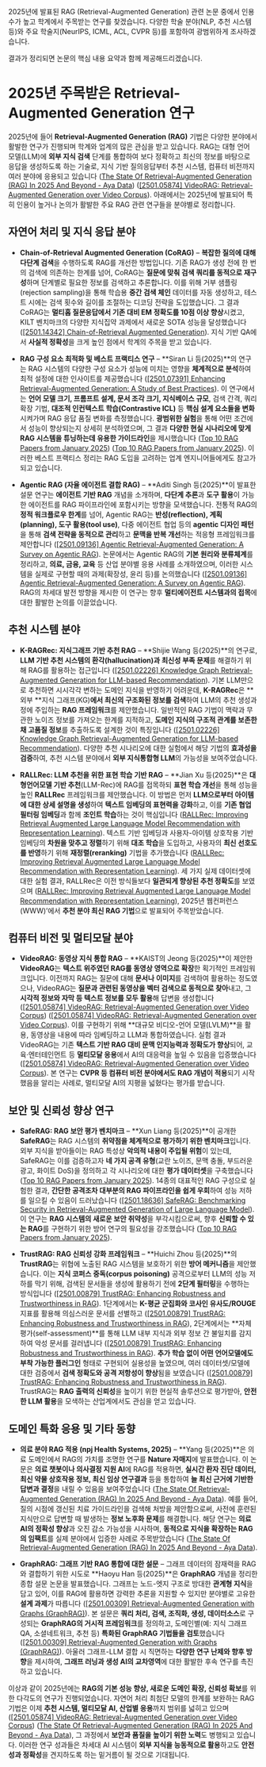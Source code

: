 2025년에 발표된 RAG (Retrieval-Augmented Generation) 관련 논문 중에서 인용 수가 높고 학계에서 주목받는 연구를 찾겠습니다. 다양한 학술 분야(NLP, 추천 시스템 등)와 주요 학술지(NeurIPS, ICML, ACL, CVPR 등)를 포함하여 광범위하게 조사하겠습니다.

결과가 정리되면 논문의 핵심 내용 요약과 함께 제공해드리겠습니다.

# 2025년 주목받은 Retrieval-Augmented Generation 연구

2025년에 들어 **Retrieval-Augmented Generation (RAG)** 기법은 다양한 분야에서 활발한 연구가 진행되며 학계와 업계의 많은 관심을 받고 있습니다. RAG는 대형 언어 모델(LLM)에 **외부 지식 검색** 단계를 통합하여 보다 정확하고 최신의 정보를 바탕으로 응답을 생성하도록 하는 기술로, 지식 기반 질의응답부터 추천 시스템, 컴퓨터 비전까지 여러 분야에 응용되고 있습니다 ([The State Of Retrieval-Augmented Generation (RAG) In 2025 And Beyond - Aya Data](https://www.ayadata.ai/the-state-of-retrieval-augmented-generation-rag-in-2025-and-beyond/#:~:text=A%20recent%20study%20in%20npj,are%20based%20on%20current%20information)) ([[2501.05874] VideoRAG: Retrieval-Augmented Generation over Video Corpus](https://ar5iv.org/pdf/2501.05874?ref=hub.athina.ai#:~:text=generation%20process,a%20novel%20framework%20that%20not)). 아래에서는 2025년에 발표되어 특히 인용이 높거나 논의가 활발한 주요 RAG 관련 연구들을 분야별로 정리합니다.

## 자연어 처리 및 지식 응답 분야

- **Chain-of-Retrieval Augmented Generation (CoRAG)** – **복잡한 질의에 대해 다단계 검색**을 수행하도록 RAG를 개선한 방법입니다. 기존 RAG가 생성 전에 한 번의 검색에 의존하는 한계를 넘어, CoRAG는 **질문에 맞춰 검색 쿼리를 동적으로 재구성**하며 단계별로 필요한 정보를 검색하고 추론합니다. 이를 위해 거부 샘플링(rejection sampling)을 통해 학습용 **중간 검색 체인** 데이터를 자동 생성하고, 테스트 시에는 검색 횟수와 길이를 조절하는 디코딩 전략을 도입했습니다. 그 결과 CoRAG는 **멀티홉 질문응답에서 기존 대비 EM 정확도를 10점 이상 향상**시켰고, KILT 벤치마크의 다양한 지식집약 과제에서 새로운 SOTA 성능을 달성했습니다 ([[2501.14342] Chain-of-Retrieval Augmented Generation](https://arxiv.org/abs/2501.14342#:~:text=strategies%20to%20scale%20the%20model%27s,factual%20and%20grounded%20foundation%20models)). 지식 기반 QA에서 **사실적 정확성**을 크게 높인 점에서 학계의 주목을 받고 있습니다.

- **RAG 구성 요소 최적화 및 베스트 프랙티스 연구** – **Siran Li 등(2025)**의 연구는 RAG 시스템의 다양한 구성 요소가 성능에 미치는 영향을 **체계적으로 분석**하여 최적 설정에 대한 인사이트를 제공했습니다 ([[2501.07391] Enhancing Retrieval-Augmented Generation: A Study of Best Practices](https://arxiv.org/abs/2501.07391#:~:text=complex%20retrieval%20tasks%20and%20ensuring,actionable%20insights%20for%20developing%20RAG)). 이 연구에서는 **언어 모델 크기, 프롬프트 설계, 문서 조각 크기, 지식베이스 규모**, 검색 간격, 쿼리 확장 기법, **대조적 인컨텍스트 학습(Contrastive ICL)** 등 **핵심 설계 요소들을 변화**시켜가며 RAG 응답 품질 변화를 측정했습니다. **광범위한 실험**을 통해 어떤 조건에서 성능이 향상되는지 상세히 분석하였으며, 그 결과 **다양한 현실 시나리오에 맞게 RAG 시스템을 튜닝하는데 유용한 가이드라인**을 제시했습니다 ([Top 10 RAG Papers from January 2025](https://hub.athina.ai/top-10-rag-papers-from-january-2025-2/#:~:text=This%20study%20explores%20key%20design,Context%20Learning)) ([Top 10 RAG Papers from January 2025](https://hub.athina.ai/top-10-rag-papers-from-january-2025-2/#:~:text=,world%20applications)). 이러한 베스트 프랙티스 정리는 RAG 도입을 고려하는 업계 엔지니어들에게도 참고가 되고 있습니다.

- **Agentic RAG (자율 에이전트 결합 RAG)** – **Aditi Singh 등(2025)**이 발표한 설문 연구는 **에이전트 기반 RAG** 개념을 소개하며, **다단계 추론**과 **도구 활용**이 가능한 에이전트를 RAG 파이프라인에 포함시키는 방향을 모색했습니다. 전통적 RAG의 **정적 워크플로우 한계**를 넘어, Agentic RAG는 **반성(reflection), 계획(planning), 도구 활용(tool use)**, 다중 에이전트 협업 등의 **agentic 디자인 패턴**을 통해 **검색 전략을 동적으로 관리**하고 **문맥을 반복 개선**하는 적응형 프레임워크를 제안합니다 ([[2501.09136] Agentic Retrieval-Augmented Generation: A Survey on Agentic RAG](https://ar5iv.org/pdf/2501.09136?ref=hub.athina.ai#:~:text=Agentic%20Retrieval,awareness%20across%20diverse%20applications)). 논문에서는 Agentic RAG의 **기본 원리와 분류체계**를 정리하고, **의료, 금융, 교육** 등 산업 분야별 응용 사례를 소개하였으며, 이러한 시스템을 실제로 구현할 때의 과제(확장성, 윤리 등)를 논의했습니다 ([[2501.09136] Agentic Retrieval-Augmented Generation: A Survey on Agentic RAG](https://ar5iv.org/pdf/2501.09136?ref=hub.athina.ai#:~:text=This%20survey%20provides%20a%20comprehensive,Survey.%20The%20GitHub%20link)). RAG의 차세대 발전 방향을 제시한 이 연구는 향후 **멀티에이전트 시스템과의 접목**에 대한 활발한 논의를 이끌었습니다.

## 추천 시스템 분야

- **K-RAGRec: 지식그래프 기반 추천 RAG** – **Shijie Wang 등(2025)**의 연구로, **LLM 기반 추천 시스템의 환각(hallucination)과 최신성 부족 문제**를 해결하기 위해 RAG를 활용하는 접근입니다 ([[2501.02226] Knowledge Graph Retrieval-Augmented Generation for LLM-based Recommendation](https://arxiv.org/abs/2501.02226#:~:text=LLM,KG%29%20to)). 기본 LLM만으로 추천하면 시시각각 변하는 도메인 지식을 반영하기 어려운데, **K-RAGRec**은 **외부 **지식 그래프(KG)**에서 최신의 구조화된 정보를 검색**하여 LLM의 추천 생성과정에 주입하는 **RAG 프레임워크**를 제안했습니다. 일반적인 RAG 기법이 맥락과 무관한 노이즈 정보를 가져오는 한계를 지적하고, **도메인 지식의 구조적 관계를 보존한 채 고품질 정보**를 추출하도록 설계한 것이 특징입니다 ([[2501.02226] Knowledge Graph Retrieval-Augmented Generation for LLM-based Recommendation](https://arxiv.org/abs/2501.02226#:~:text=domain,RagRec%2C%20that%20facilitates%20the%20recommendation)). 다양한 추천 시나리오에 대한 실험에서 해당 기법의 **효과성을 검증**하여, 추천 시스템 분야에서 **외부 지식통합형 LLM**의 가능성을 보여주었습니다.

- **RALLRec: LLM 추천을 위한 표현 학습 기반 RAG** – **Jian Xu 등(2025)**은 **대형언어모델 기반 추천**(LLM-Rec)에 RAG를 접목하되 **표현 학습 개선**을 통해 성능을 높인 **RALLRec** 프레임워크를 제안했습니다. 이 방법은 먼저 **LLM으로부터 아이템에 대한 상세 설명을 생성**하여 **텍스트 임베딩의 표현력을 강화**하고, 이를 **기존 협업필터링 임베딩**과 함께 **조인트 학습**하는 것이 핵심입니다 ([RALLRec: Improving Retrieval Augmented Large Language Model Recommendation with Representation Learning](https://arxiv.org/html/2502.06101v2#:~:text=In%20this%20paper%2C%20we%20propose,the%20evaluation%20results%20validated%20the)). 텍스트 기반 임베딩과 사용자-아이템 상호작용 기반 임베딩의 **차원을 맞추고 정렬**하기 위해 **대조 학습**을 도입하고, 사용자의 **최신 선호도를 반영**하기 위해 **재정렬(reranking)** 기법을 추가했습니다 ([RALLRec: Improving Retrieval Augmented Large Language Model Recommendation with Representation Learning](https://arxiv.org/html/2502.06101v2#:~:text=arge%20L%20anguage%20model%20Rec,Code%20is%20made%20public%20at)). 세 가지 실제 데이터셋에 대한 실험 결과, RALLRec은 이전 방식들보다 **일관되게 향상된 추천 정확도**를 보였으며 ([RALLRec: Improving Retrieval Augmented Large Language Model Recommendation with Representation Learning](https://arxiv.org/html/2502.06101v2#:~:text=respectively.%20Considering%20the%20potential%20time,the%20evaluation%20results%20validated%20the)), 2025년 웹컨퍼런스(WWW)’에서 **추천 분야 최신 RAG 기법**으로 발표되어 주목받았습니다.

## 컴퓨터 비전 및 멀티모달 분야

- **VideoRAG: 동영상 지식 통합 RAG** – **KAIST의 Jeong 등(2025)**이 제안한 **VideoRAG**는 **텍스트 위주였던 RAG를 동영상 영역으로 확장**한 획기적인 프레임워크입니다. 이전까지 RAG는 질문에 대해 **문서나 이미지**를 검색하여 활용하는 정도였으나, VideoRAG는 **질문과 관련된 동영상을 벡터 검색으로 동적으로 찾아**내고, 그 **시각적 정보와 자막 등 텍스트 정보를 모두 활용**해 답변을 생성합니다 ([[2501.05874] VideoRAG: Retrieval-Augmented Generation over Video Corpus](https://ar5iv.org/pdf/2501.05874?ref=hub.athina.ai#:~:text=and%20they%20largely%20overlook%20videos%2C,of%20videos%20in%20the%20output)) ([[2501.05874] VideoRAG: Retrieval-Augmented Generation over Video Corpus](https://ar5iv.org/pdf/2501.05874?ref=hub.athina.ai#:~:text=richness,that%20it%20is%20superior%20to)). 이를 구현하기 위해 **대규모 비디오-언어 모델(LVLM)**을 활용, 동영상을 내용에 따라 임베딩하고 LLM과 통합하였습니다. 실험 결과 VideoRAG는 기존 **텍스트 기반 RAG 대비 문맥 인지능력과 정확도가 향상**되어, 교육·엔터테인먼트 등 **멀티모달 응용**에서 AI의 대응력을 높일 수 있음을 입증했습니다 ([[2501.05874] VideoRAG: Retrieval-Augmented Generation over Video Corpus](https://ar5iv.org/pdf/2501.05874?ref=hub.athina.ai#:~:text=recent%20advance%20of%20Large%20Video,that%20it%20is%20superior%20to)). 본 연구는 **CVPR 등 컴퓨터 비전 분야에서도 RAG 개념이 적용**되기 시작했음을 알리는 사례로, 멀티모달 AI의 지평을 넓혔다는 평가를 받습니다.

## 보안 및 신뢰성 향상 연구

- **SafeRAG: RAG 보안 평가 벤치마크** – **Xun Liang 등(2025)**이 공개한 **SafeRAG**는 RAG 시스템의 **취약점을 체계적으로 평가하기 위한 벤치마크**입니다. 외부 지식을 받아들이는 RAG 특성상 **악의적 내용이 주입될 위험**이 있는데, SafeRAG는 이를 검증하고자 **네 가지 공격 유형**(교란 노이즈, 문맥 충돌, 부드러운 광고, 화이트 DoS)을 정의하고 각 시나리오에 대한 **평가 데이터셋**을 구축했습니다 ([Top 10 RAG Papers from January 2025](https://hub.athina.ai/top-10-rag-papers-from-january-2025-2/#:~:text=SafeRAG%20is%20a%20benchmark%20designed,systems%20against%20adversarial%20attacks)). 14종의 대표적인 RAG 구성으로 실험한 결과, **간단한 공격조차 대부분의 RAG 파이프라인을 쉽게 우회**하여 성능 저하를 일으킬 수 있음이 드러났습니다 ([[2501.18636] SafeRAG: Benchmarking Security in Retrieval-Augmented Generation of Large Language Model](https://ar5iv.org/pdf/2501.18636?ref=hub.athina.ai#:~:text=security,Shanghai%2FSafeRAG)). 이 연구는 **RAG 시스템의 새로운 보안 취약성**을 부각시킴으로써, 향후 **신뢰할 수 있는 RAG**를 구현하기 위한 방어 연구의 필요성을 강조했습니다 ([Top 10 RAG Papers from January 2025](https://hub.athina.ai/top-10-rag-papers-from-january-2025-2/#:~:text=It%20categorizes%20attacks%20into%20four,attacks%20can%20bypass%20current%20safeguards)).

- **TrustRAG: RAG 신뢰성 강화 프레임워크** – **Huichi Zhou 등(2025)**의 **TrustRAG**는 위협에 노출된 RAG 시스템을 보호하기 위한 **방어 메커니즘**을 제안했습니다. 이는 **지식 코퍼스 중독(corpus poisoning)** 공격으로부터 LLM의 성능 저하를 막기 위해, 검색된 문서들을 생성에 활용하기 전에 **2단계 필터링**을 수행하는 방식입니다 ([[2501.00879] TrustRAG: Enhancing Robustness and Trustworthiness in RAG](https://ar5iv.org/pdf/2501.00879?ref=hub.athina.ai#:~:text=LLM%20performance%20through%20the%20injection,and)). 1단계에서는 **K-평균 군집화와 코사인 유사도/ROUGE** 지표를 활용해 의심스러운 문서를 선별하고 ([[2501.00879] TrustRAG: Enhancing Robustness and Trustworthiness in RAG](https://ar5iv.org/pdf/2501.00879?ref=hub.athina.ai#:~:text=compromised%20and%20irrelevant%20contents%20before,addition%2C%20TrustRAG%20maintains%20high%20contextual)), 2단계에서는 **자체 평가(self-assessment)**를 통해 LLM 내부 지식과 외부 정보 간 불일치를 감지하여 악성 문서를 걸러냅니다 ([[2501.00879] TrustRAG: Enhancing Robustness and Trustworthiness in RAG](https://ar5iv.org/pdf/2501.00879?ref=hub.athina.ai#:~:text=employs%20K,we%20demonstrate%20that%20TrustRAG%20delivers)). **추가 학습 없이 어떤 언어모델에도 부착 가능한 플러그인** 형태로 구현되어 실용성을 높였으며, 여러 데이터셋/모델에 대한 검증에서 **검색 정확도와 공격 저항성이 향상**됨을 보였습니다 ([[2501.00879] TrustRAG: Enhancing Robustness and Trustworthiness in RAG](https://ar5iv.org/pdf/2501.00879?ref=hub.athina.ai#:~:text=internal%20knowledge%20and%20external%20information,source%20software%20at)). TrustRAG는 **RAG 출력의 신뢰성**을 높이기 위한 현실적 솔루션으로 평가받아, **안전한 LLM 활용**을 모색하는 산업계에서도 관심을 얻고 있습니다.

## 도메인 특화 응용 및 기타 동향

- **의료 분야 RAG 적용 (npj Health Systems, 2025)** – **Yang 등(2025)**은 의료 도메인에서 RAG의 가치를 조명한 연구를 **Nature 자매지**에 발표했습니다. 이 논문은 **의료 챗봇이나 의사결정 지원 AI**에 RAG를 적용하면, **실시간 환자 진단 데이터, 최신 약물 상호작용 정보, 최신 임상 연구결과** 등을 통합하여 **늘 최신 근거에 기반한 답변과 결정**을 내릴 수 있음을 보여주었습니다 ([The State Of Retrieval-Augmented Generation (RAG) In 2025 And Beyond - Aya Data](https://www.ayadata.ai/the-state-of-retrieval-augmented-generation-rag-in-2025-and-beyond/#:~:text=A%20recent%20study%20in%20npj,are%20based%20on%20current%20information)). 예를 들어, 질의 시점에 갱신된 치료 가이드라인을 검색해 처방을 제안함으로써, 사전에 훈련된 지식만으로 답변할 때 발생하는 **정보 노후화 문제**를 해결합니다. 해당 연구는 **의료 AI의 정확성 향상**과 오진 감소 가능성을 시사하며, **동적으로 지식을 확장하는 RAG의 임팩트**를 실제 분야에서 입증한 사례로 주목받았습니다 ([The State Of Retrieval-Augmented Generation (RAG) In 2025 And Beyond - Aya Data](https://www.ayadata.ai/the-state-of-retrieval-augmented-generation-rag-in-2025-and-beyond/#:~:text=A%20recent%20study%20in%20npj,are%20based%20on%20current%20information)).

- **GraphRAG: 그래프 기반 RAG 통합에 대한 설문** – 그래프 데이터의 잠재력을 RAG와 결합하기 위한 시도로 **Haoyu Han 등(2025)**은 **GraphRAG** 개념을 정리한 종합 설문 논문을 발표했습니다. 그래프는 노드-엣지 구조로 방대한 **관계형 지식**을 담고 있어, 이를 RAG에 활용하면 강력한 추론을 지원할 수 있지만 분야별로 고유한 **설계 과제**가 따릅니다 ([[2501.00309] Retrieval-Augmented Generation with Graphs (GraphRAG)](https://ar5iv.org/pdf/2501.00309?ref=hub.athina.ai#:~:text=,design%20challenges%2C%20and%20the%20recent)). 본 설문은 **쿼리 처리, 검색, 조직화, 생성, 데이터소스**로 구성되는 **GraphRAG의 거시적 프레임워크**를 정의하고, 도메인별(예: 지식 그래프 QA, 소셜네트워크, 추천 등) **특화된 GraphRAG 기법들을 검토**했습니다 ([[2501.00309] Retrieval-Augmented Generation with Graphs (GraphRAG)](https://ar5iv.org/pdf/2501.00309?ref=hub.athina.ai#:~:text=techniques%20is%20urgently%20desired,RAG%2FGraphRAG)). 아울러 그래프-LLM 결합 시 직면하는 **다양한 연구 난제와 향후 방향**을 제시하여, **그래프 러닝과 생성 AI의 교차영역**에 대한 활발한 후속 연구를 촉진하고 있습니다.

이상과 같이 2025년에는 **RAG의 기본 성능 향상, 새로운 도메인 확장, 신뢰성 확보**를 위한 다각도의 연구가 진행되었습니다. 자연어 처리 최첨단 모델의 한계를 보완하는 RAG 기법은 이제 **추천 시스템, 멀티모달 AI, 산업별 응용**까지 범위를 넓히고 있으며 ([[2501.05874] VideoRAG: Retrieval-Augmented Generation over Video Corpus](https://ar5iv.org/pdf/2501.05874?ref=hub.athina.ai#:~:text=generation%20process,a%20novel%20framework%20that%20not)) ([The State Of Retrieval-Augmented Generation (RAG) In 2025 And Beyond - Aya Data](https://www.ayadata.ai/the-state-of-retrieval-augmented-generation-rag-in-2025-and-beyond/#:~:text=A%20recent%20study%20in%20npj,are%20based%20on%20current%20information)), 그 과정에서 **보안과 품질을 높이기 위한 노력**도 병행되고 있습니다. 이러한 연구 성과들은 차세대 AI 시스템이 **외부 지식을 능동적으로 활용**하고도 **안전성과 정확성**을 견지하도록 하는 밑거름이 될 것으로 기대됩니다.

